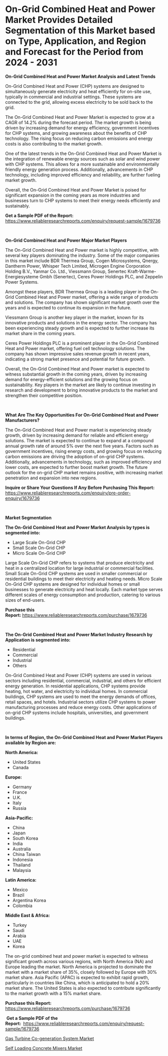 <p><h1>On-Grid Combined Heat and Power Market Provides Detailed Segmentation of this Market based on Type, Application, and Region and Forecast for the Period from 2024 - 2031</h1></p><p><strong>On-Grid Combined Heat and Power Market Analysis and Latest Trends</strong></p>
<p><p>On-Grid Combined Heat and Power (CHP) systems are designed to simultaneously generate electricity and heat efficiently for on-site use, typically in commercial and industrial settings. These systems are connected to the grid, allowing excess electricity to be sold back to the grid.</p><p>The On-Grid Combined Heat and Power Market is expected to grow at a CAGR of 14.2% during the forecast period. The market growth is being driven by increasing demand for energy efficiency, government incentives for CHP systems, and growing awareness about the benefits of CHP technology. The rising focus on reducing carbon emissions and energy costs is also contributing to the market growth.</p><p>One of the latest trends in the On-Grid Combined Heat and Power Market is the integration of renewable energy sources such as solar and wind power with CHP systems. This allows for a more sustainable and environmentally friendly energy generation process. Additionally, advancements in CHP technology, including improved efficiency and reliability, are further fueling market growth.</p><p>Overall, the On-Grid Combined Heat and Power Market is poised for significant expansion in the coming years as more industries and businesses turn to CHP systems to meet their energy needs efficiently and sustainably.</p></p>
<p><strong>Get a Sample PDF of the Report:&nbsp;</strong> <a href="https://www.reliableresearchreports.com/enquiry/request-sample/1679736">https://www.reliableresearchreports.com/enquiry/request-sample/1679736</a></p>
<p>&nbsp;</p>
<p><strong>On-Grid Combined Heat and Power Major Market Players</strong></p>
<p><p>The On-Grid Combined Heat and Power market is highly competitive, with several key players dominating the industry. Some of the major companies in this market include BDR Thermea Group, Cogen Microsystems, Qnergy, Dantherm Power, Whisper Tech Limited, Microgen Engine Corporation Holding B.V., Yanmar Co. Ltd., Viessmann Group, Senertec Kraft-Warme-Energiesysteme Gmbh (Senertec), Ceres Power Holdings PLC, and Zeppelin Power Systems.</p><p>Amongst these players, BDR Thermea Group is a leading player in the On-Grid Combined Heat and Power market, offering a wide range of products and solutions. The company has shown significant market growth over the years and is expected to continue its expansion in the future. </p><p>Viessmann Group is another key player in the market, known for its innovative products and solutions in the energy sector. The company has been experiencing steady growth and is expected to further increase its market share in the coming years.</p><p>Ceres Power Holdings PLC is a prominent player in the On-Grid Combined Heat and Power market, offering fuel cell technology solutions. The company has shown impressive sales revenue growth in recent years, indicating a strong market presence and potential for future growth.</p><p>Overall, the On-Grid Combined Heat and Power market is expected to witness substantial growth in the coming years, driven by increasing demand for energy-efficient solutions and the growing focus on sustainability. Key players in the market are likely to continue investing in research and development to bring innovative products to the market and strengthen their competitive position.</p></p>
<p>&nbsp;</p>
<p><strong>What Are The Key Opportunities For On-Grid Combined Heat and Power Manufacturers?</strong></p>
<p><p>The On-Grid Combined Heat and Power market is experiencing steady growth, driven by increasing demand for reliable and efficient energy solutions. The market is expected to continue to expand at a compound annual growth rate of around 5% over the next five years. Factors such as government incentives, rising energy costs, and growing focus on reducing carbon emissions are driving the adoption of on-grid CHP systems. Additionally, advancements in technology, such as improved efficiency and lower costs, are expected to further boost market growth. The future outlook for the on-grid CHP market remains positive, with increasing market penetration and expansion into new regions.</p></p>
<p><strong>Inquire or Share Your Questions If Any Before Purchasing This Report:</strong> <a href="https://www.reliableresearchreports.com/enquiry/pre-order-enquiry/1679736">https://www.reliableresearchreports.com/enquiry/pre-order-enquiry/1679736</a></p>
<p>&nbsp;</p>
<p><strong>Market Segmentation</strong></p>
<p><strong>The On-Grid Combined Heat and Power Market Analysis by types is segmented into:</strong></p>
<p><ul><li>Large Scale On-Grid CHP</li><li>Small Scale On-Grid CHP</li><li>Micro Scale On-Grid CHP</li></ul></p>
<p><p>Large Scale On-Grid CHP refers to systems that produce electricity and heat in a centralized location for large industrial or commercial facilities. Small Scale On-Grid CHP systems are used in smaller commercial or residential buildings to meet their electricity and heating needs. Micro Scale On-Grid CHP systems are designed for individual homes or small businesses to generate electricity and heat locally. Each market type serves different scales of energy consumption and production, catering to various sizes of end-users.</p></p>
<p><strong>Purchase this Report:&nbsp;</strong><a href="https://www.reliableresearchreports.com/purchase/1679736">https://www.reliableresearchreports.com/purchase/1679736</a></p>
<p>&nbsp;</p>
<p><strong>The On-Grid Combined Heat and Power Market Industry Research by Application is segmented into:</strong></p>
<p><ul><li>Residential</li><li>Commercial</li><li>Industrial</li><li>Others</li></ul></p>
<p><p>On-Grid Combined Heat and Power (CHP) systems are used in various sectors including residential, commercial, industrial, and others for efficient energy generation. In residential applications, CHP systems provide heating, hot water, and electricity to individual homes. In commercial buildings, CHP systems are used to meet the energy demands of offices, retail spaces, and hotels. Industrial sectors utilize CHP systems to power manufacturing processes and reduce energy costs. Other applications of on-grid CHP systems include hospitals, universities, and government buildings.</p></p>
<p>&nbsp;</p>
<p><strong>In terms of Region, the On-Grid Combined Heat and Power Market Players available by Region are:</strong></p>
<p>
    <p> <strong> North America: </strong>
        <ul>
            <li>United States</li>
            <li>Canada</li>
        </ul>
        </p> 
    <p> <strong> Europe: </strong>
        <ul>
            <li>Germany</li>
            <li>France</li>
            <li>U.K.</li>
            <li>Italy</li>
            <li>Russia</li>
        </ul>
        </p> 
    <p> <strong> Asia-Pacific: </strong>
        <ul>
            <li>China</li>
            <li>Japan</li>
            <li>South Korea</li>
            <li>India</li>
            <li>Australia</li>
            <li>China Taiwan</li>
            <li>Indonesia</li>
            <li>Thailand</li>
            <li>Malaysia</li>
        </ul>
        </p> 
    <p> <strong> Latin America: </strong>
        <ul>
            <li>Mexico</li>
            <li>Brazil</li>
            <li>Argentina Korea</li>
            <li>Colombia</li>
        </ul>
        </p> 
    <p> <strong> Middle East & Africa: </strong>
        <ul>
            <li>Turkey</li>
            <li>Saudi</li>
            <li>Arabia</li>
            <li>UAE</li>
            <li>Korea</li>
        </ul>
    </p>
    </p>
<p><p>The on-grid combined heat and power market is expected to witness significant growth across various regions, with North America (NA) and Europe leading the market. North America is projected to dominate the market with a market share of 35%, closely followed by Europe with 30% market share. Asia Pacific (APAC) is expected to exhibit rapid growth, particularly in countries like China, which is anticipated to hold a 20% market share. The United States is also expected to contribute significantly to the market growth with a 15% market share.</p></p>
<p><strong>Purchase this Report: </strong><a href="https://www.reliableresearchreports.com/purchase/1679736">https://www.reliableresearchreports.com/purchase/1679736</a></p>
<p>&nbsp;<strong>Get a Sample PDF of the Report:&nbsp;&nbsp;</strong><a href="https://www.reliableresearchreports.com/enquiry/request-sample/1679736">https://www.reliableresearchreports.com/enquiry/request-sample/1679736</a></p>
<p><strong></strong></p>
<p><p><a href="https://github.com/Sherrillcrooksxa8i18ucf2m/Market-Research-Report-List-1/blob/main/gas-turbine-co-generation-system-market.md">Gas Turbine Co-generation System Market</a></p><p><a href="https://github.com/khansimonweber1lqujlwoz15d/Market-Research-Report-List-1/blob/main/self-loading-concrete-mixers-market.md">Self Loading Concrete Mixers Market</a></p></p>